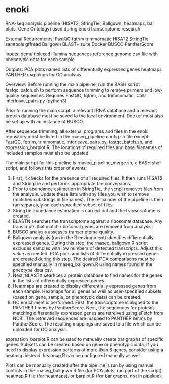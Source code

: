 # enoki
RNA-seq analysis pipeline (HISAT2, StringTie, Ballgown, heatmaps, bar plots, Gene Ontology) used during enoki transcriptome research

External Requirements:
FastQC
fqtrim
trimmomatic
HISAT2
StringTie
samtools
gffread
Ballgown
BLAST+ suite
Docker
BUSCO
PantherScore

Inputs:
demultiplexed Illumina sequences
reference genome
csv file with phenotypic data for each sample

Outputs:
PCA plots
named lists of differentially expressed genes
heatmaps
PANTHER mappings for GO analysis


Overview:
Before running the main pipeline, run the BASH script fastqc_batch.sh to perform sequence trimming to remove primers and low-quality sequences. Requires FastQC, fqtrim, and trimmomatic. Calls interleave_pairs.py (python3).

Prior to running the main script, a relevant rRNA database and a relevant protein database must be saved to the local environment. Docker must also be set up with an instance of BUSCO.

After sequence trimming, all external programs and files in the enoki repository must be listed in the rnaseq_pipeline.config.sh file except: FastQC, fqtrim, trimmomatic, interleave_pairs.py, fastqc_batch.sh, and expression_barplot.R. The locations of required files and base filenames of included samples must also be updated.

The main script for this pipeline is rnaseq_pipeline_merge.sh, a BASH shell script, and follows this order of events:
1) First, it checks for the presence of all required files. It then runs HISAT2 and StringTie and performs appropriate file conversions.
2) Prior to abundance estimation in StringTie, the script removes files from the analysis. Update these lists with any files you wish to remove (matches substrings in filenames). The remainder of the pipeline is then run separately on each specified subset of files.
3) StringTie abundance estimation is carried out and the transcriptome is created.
4) BLASTN searches the transcriptome against a ribosomal database. Any transcripts that match ribosomal genes are removed from analysis.
5) BUSCO analysis assesses transcriptome quality.
6) Ballgown analysis (run in the R environment) identifies differentially expressed genes. During this step, the rnaseq_ballgown.R script excludes samples with low numbers of detected transcripts. Adjust this value as needed. PCA plots and lists of differentially expressed genes are created during this step. The desired PCA comparisons must be specified manually in rnaseq_ballgown.R using names found in the pneotype data csv.
7) Next, BLASTX searhces a protein database to find names for the genes in the lists of differentially expressed genes.
8) Heatmaps are created to display differentially expressed genes from each sample. Heatmaps for all genes as well as user-specified subsets (based on gene, sample, or phenotypic data) can be created.
9) GO enrichment is performed. First, the transcriptome is aligned to the PANTHER hmms by PantherScore. Next, the sequences for proteins matching differentially expressed genes are retreived using eFetch from NCBI. The retreived sequences are mapped to PANTHER hmms by PantherScore. The resulting mappings are saved to a file which can be uploaded for GO analysis.

expression_barplot.R can be used to manually create bar graphs of specific genes. Subsets can be created based on gene or phenotypic data. If you need to display expression patterns of more than 6 genes, consider using a heatmap instead. heatmap.R can be configured manually as well.

Plots can be manually created after the pipeline is run by using manual controls in the rnaseq_ballgown.R file (for PCA plots, run part of the script), heatmap.R file (for heatmaps), or barplot.R (for bar graphs, not in pipeline).
